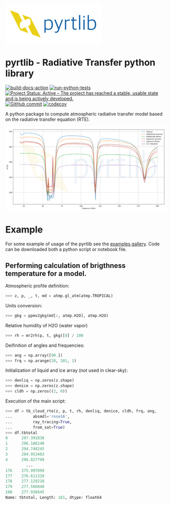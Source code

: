 <img align="" src="resources/logo/logo_large.png" width="300">

# **pyrtlib** - Radiative Transfer python library

[![build-docs-action](https://github.com/slarosa/pyrtlib/workflows/build-docs-action/badge.svg)](https://github.com/slarosa/pyrtlib/actions/workflows/build_docs.yml)
[![run-python-tests](https://github.com/slarosa/pyrtlib/workflows/run-python-tests/badge.svg)](https://github.com/slarosa/pyrtlib/actions/workflows/ci.yml)
[![Project Status: Active – The project has reached a stable, usable state and is being actively developed.](https://www.repostatus.org/badges/latest/active.svg)](https://www.repostatus.org/#active)
[![GitHub commit](https://img.shields.io/github/last-commit/slarosa/pyrtlib)](https://github.com/slarosa/pyrtlib/commits/main)
[![codecov](https://codecov.io/gh/slarosa/pyrtlib/branch/main/graph/badge.svg?token=7DV4B4U1OZ)](https://codecov.io/gh/slarosa/pyrtlib)
<!-- [![license](https://img.shields.io/github/license/slarosa/pyrtlib.svg)](https://github.com/slarosa/pyrtlib/blob/main/LICENSE.md) -->

A python package to compute atmospheric radiative transfer model based on the radiative transfer equation (RTE).

![spectrum](resources/spectrum.png)

# Example

For some example of usage of the pyrtlib see the [examples gallery](docs/examples). Code can be downloaded both a python script or notebook file.

## Performing calculation of brigthness temperature for a model.
Atmospheric profile definition:

```python
>>> z, p, _, t, md = atmp.gl_atm(atmp.TROPICAL)
```
Units conversion:
```python
>>> gkg = ppmv2gkg(md[:, atmp.H2O], atmp.H2O)
```
Relative humidity of H2O (water vapor)
```python
>>> rh = mr2rh(p, t, gkg)[0] / 100
```
Deifinition of angles and frequencies:
```python
>>> ang = np.array([90.])
>>> frq = np.arange(20, 201, 1)
```
Initialization of liquid and ice array (not used in clear-sky):
```python
>>> denliq = np.zeros(z.shape)
>>> denice = np.zeros(z.shape)
>>> cldh = np.zeros((2, 0))
```
Execution of the main script:
```python
>>> df = tb_cloud_rte(z, p, t, rh, denliq, denice, cldh, frq, ang,
...         absmdl='rose16',
...         ray_tracing=True,
...         from_sat=True)
>>> df.tbtotal
0      297.391838
1      296.186240
2      294.748245
3      294.953483
4      296.027799
         ...
176    275.997899
177    276.611319
178    277.129218
179    277.566840
180    277.936645
Name: tbtotal, Length: 181, dtype: float64
```
